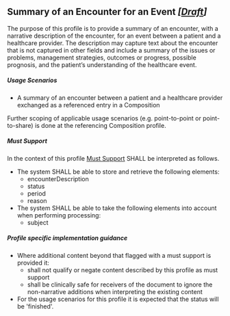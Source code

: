 ## **Summary of an Encounter for an Event** *[[Draft](http://hl7.org/fhir/stu3/valueset-publication-status.html)]*

The purpose of this profile is to provide a summary of an encounter, with a narrative description of the encounter, for an event between a patient and a healthcare provider. The description may capture text about the encounter that is not captured in other fields and include a summary of the issues or problems, management strategies, outcomes or progress, possible prognosis, and the patient’s understanding of the healthcare event.

##### **Usage Scenarios**
* A summary of an encounter between a patient and a healthcare provider exchanged as a referenced entry in a Composition

Further scoping of applicable usage scenarios (e.g. point-to-point or point-to-share) is done at the referencing Composition profile.

##### **Must Support**
In the context of this profile [Must Support](http://hl7.org/fhir/STU3/conformance-rules.html#mustSupport) SHALL be interpreted as follows.

* The system SHALL be able to store and retrieve the following elements:
    * encounterDescription
    * status
    * period
    * reason
* The system SHALL be able to take the following elements into account when performing processing:
    * subject

##### **Profile specific implementation guidance**
* Where additional content beyond that flagged with a must support is provided it:
    * shall not qualify or negate content described by this profile as must support
    * shall be clinically safe for receivers of the document to ignore the non-narrative additions when interpreting the existing content
* For the usage scenarios for this profile it is expected that the status will be 'finished'. 
